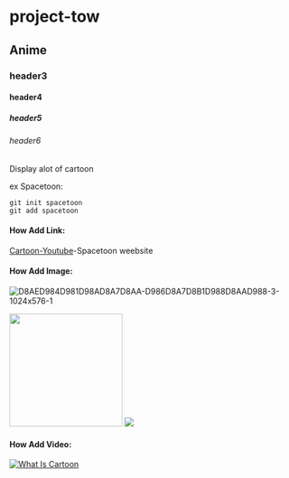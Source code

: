 # project-tow
## Anime
### header3
#### header4
##### header5
###### header6


Display alot of cartoon


ex Spacetoon:

```
git init spacetoon
git add spacetoon
```


#### How Add Link:
[Cartoon-Youtube](https://spacetoon.com/)-Spacetoon weebsite


#### How Add Image:
![D8AED984D981D98AD8A7D8AA-D986D8A7D8B1D988D8AAD988-3-1024x576-1](https://github.com/omar-IT/project-tow/assets/139554316/c73920c0-8be2-449e-85ce-97c337b3f50d)
<div>
<img src ="https://github.com/omar-IT/project-one/assets/139554316/b6634861-4da7-487b-b0bb-2fc7ffeb7209" width="200">
<img src="https://th.bing.com/th?id=OIP.izneqPfHzhjHYI5u-wunXgHaHa&w=250&h=250&c=8&rs=1&qlt=90&o=6&dpr=1.3&pid=3.1&rm=2">
</div>


#### How Add Video:

[![What Is Cartoon](https://spacetoon.com/)](https://github.com/omar-IT/project-tow/assets/139554316/c73920c0-8be2-449e-85ce-97c337b3f50d)
